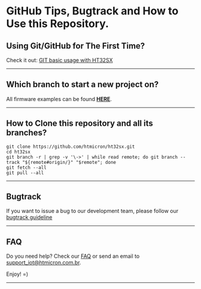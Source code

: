 # GitHub Tips, Bugtrack and How to Use this Repository.

## Using Git/GitHub for The First Time?
Check it out: [GIT basic usage with HT32SX](/git_basic_usage_with_ht32sx_repo.md)

<hr>

## Which branch to start a new project on?
All firmware examples can be found [**HERE**](https://github.com/htmicron/ht32sx/tree/master_2).

<hr>

## How to Clone this repository and all its branches?

```
git clone https://github.com/htmicron/ht32sx.git
cd ht32sx
git branch -r | grep -v '\->' | while read remote; do git branch --track "${remote#origin/}" "$remote"; done
git fetch --all
git pull --all
```

<hr>

## Bugtrack
If you want to issue a bug to our development team, please follow our [bugtrack guideline](How_to_bugtracker.md)

<hr>

## FAQ

Do you need help? Check our [FAQ](https://github.com/htmicron/ht32sx/tree/faq) or send an email to support_iot@htmicron.com.br. 

Enjoy! =)

---
